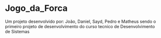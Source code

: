 # Jogo_da_Forca
 Um projeto desenvolvido por: João, Daniel, Sayd, Pedro e Matheus sendo o primeiro projeto de desenvolvimento do curso tecnico de Desenvolvimento de Sistemas

